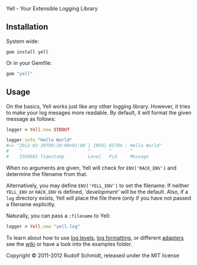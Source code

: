 Yell - Your Extensible Logging Library

## Installation

System wide:

```console
gem install yell
```

Or in your Gemfile:

```ruby
gem "yell"
```

## Usage

On the basics, Yell works just like any other logging library. However, it 
tries to make your log mesages  more readable. By default, it will format the given 
message as follows:

```ruby
logger = Yell.new STDOUT

logger.info "Hello World"
#=> "2012-02-29T09:30:00+01:00 [ INFO] 65784 : Hello World"
#    ^                         ^       ^       ^
#    ISO8601 Timestamp         Level   Pid     Message
```

When no arguments are given, Yell will check for `ENV['RACK_ENV']` and 
determine the filename from that.

Alternatively, you may define `ENV['YELL_ENV']` to set the filename. If neither 
`YELL_ENV` or `RACK_ENV` is defined, *'development'* will be the default. Also, if a 
`log` directory exists, Yell will place the file there (only if you have not passed
a filename explicitly.

Naturally, you can pass a `:filename` to Yell:

```ruby
logger = Yell.new "yell.log"
```

To learn about how to use [log levels](https://github.com/rudionrails/yell/wiki/101-setting-the-log-level), 
[log formatting](https://github.com/rudionrails/yell/wiki/101-formatting-log-messages), or different 
[adapters](https://github.com/rudionrails/yell/wiki/101-using-adapters) see the 
[wiki](https://github.com/rudionrails/yell/wiki) or have a look into the examples folder.


Copyright &copy; 2011-2012 Rudolf Schmidt, released under the MIT license

